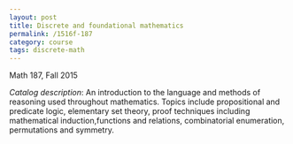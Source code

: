```yaml
---
layout: post
title: Discrete and foundational mathematics
permalink: /1516f-187
category: course
tags: discrete-math
---
```


Math 187, Fall 2015<!--more-->

*Catalog description*: An introduction to the language and methods of reasoning used throughout mathematics. Topics include propositional and predicate logic, elementary set theory, proof techniques including mathematical induction,functions and relations, combinatorial enumeration, permutations and symmetry.
